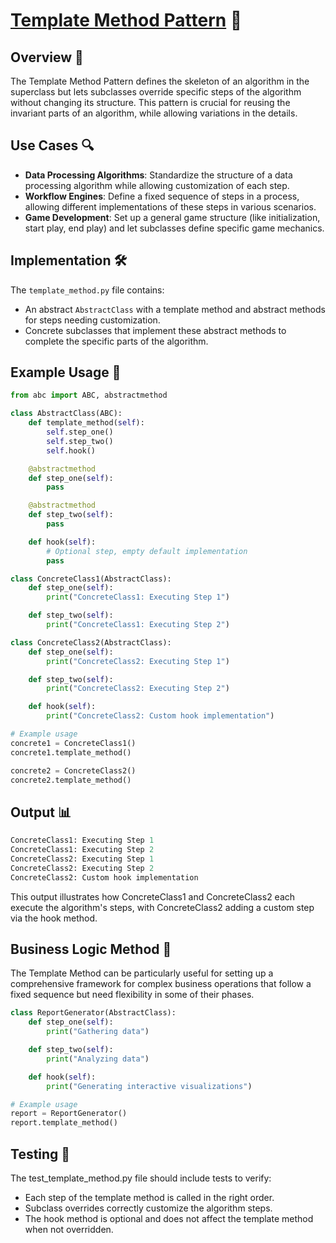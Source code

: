 # [Template Method Pattern](../) 📐

## Overview 📖
The Template Method Pattern defines the skeleton of an algorithm in the superclass but lets subclasses override specific steps of the algorithm without changing its structure. This pattern is crucial for reusing the invariant parts of an algorithm, while allowing variations in the details.

## Use Cases 🔍
- **Data Processing Algorithms**: Standardize the structure of a data processing algorithm while allowing customization of each step.
- **Workflow Engines**: Define a fixed sequence of steps in a process, allowing different implementations of these steps in various scenarios.
- **Game Development**: Set up a general game structure (like initialization, start play, end play) and let subclasses define specific game mechanics.

## Implementation 🛠️
The `template_method.py` file contains:
- An abstract `AbstractClass` with a template method and abstract methods for steps needing customization.
- Concrete subclasses that implement these abstract methods to complete the specific parts of the algorithm.

## Example Usage 📝
```python
from abc import ABC, abstractmethod

class AbstractClass(ABC):
    def template_method(self):
        self.step_one()
        self.step_two()
        self.hook()

    @abstractmethod
    def step_one(self):
        pass

    @abstractmethod
    def step_two(self):
        pass

    def hook(self):
        # Optional step, empty default implementation
        pass

class ConcreteClass1(AbstractClass):
    def step_one(self):
        print("ConcreteClass1: Executing Step 1")

    def step_two(self):
        print("ConcreteClass1: Executing Step 2")

class ConcreteClass2(AbstractClass):
    def step_one(self):
        print("ConcreteClass2: Executing Step 1")

    def step_two(self):
        print("ConcreteClass2: Executing Step 2")

    def hook(self):
        print("ConcreteClass2: Custom hook implementation")

# Example usage
concrete1 = ConcreteClass1()
concrete1.template_method()

concrete2 = ConcreteClass2()
concrete2.template_method()
```
## Output 📊

```python
ConcreteClass1: Executing Step 1
ConcreteClass1: Executing Step 2
ConcreteClass2: Executing Step 1
ConcreteClass2: Executing Step 2
ConcreteClass2: Custom hook implementation
```
This output illustrates how ConcreteClass1 and ConcreteClass2 each execute the algorithm's steps, with ConcreteClass2 adding a custom step via the hook method.

## Business Logic Method 🧠

The Template Method can be particularly useful for setting up a comprehensive framework for complex business operations that follow a fixed sequence but need flexibility in some of their phases.

```python
class ReportGenerator(AbstractClass):
    def step_one(self):
        print("Gathering data")

    def step_two(self):
        print("Analyzing data")

    def hook(self):
        print("Generating interactive visualizations")

# Example usage
report = ReportGenerator()
report.template_method()

```
## Testing 🧪

The test_template_method.py file should include tests to verify:

- Each step of the template method is called in the right order.
- Subclass overrides correctly customize the algorithm steps.
- The hook method is optional and does not affect the template method when not overridden.